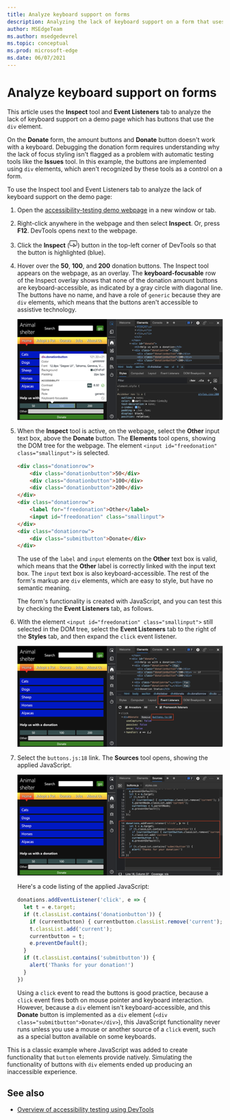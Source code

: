 ```yaml
---
title: Analyze keyboard support on forms
description: Analyzing the lack of keyboard support on a form that uses the div element with the Inspect tool and Event Listeners tab.
author: MSEdgeTeam
ms.author: msedgedevrel
ms.topic: conceptual
ms.prod: microsoft-edge
ms.date: 06/07/2021
---
```

# Analyze keyboard support on forms

This article uses the **Inspect** tool and **Event Listeners** tab to analyze the lack of keyboard support on a demo page which has buttons that use the `div` element.

On the **Donate** form, the amount buttons and **Donate** button doesn't work with a keyboard.  Debugging the donation form requires understanding why the lack of focus styling isn't flagged as a problem with automatic testing tools like the **Issues** tool.  In this example, the buttons are implemented using `div` elements, which aren't recognized by these tools as a control on a form.

To use the Inspect tool and Event Listeners tab to analyze the lack of keyboard support on the demo page:

<!-- 1. Inspect tool: Accessibility section: keyboard-focusable row -->

1. Open the [accessibility-testing demo webpage](https://microsoftedge.github.io/Demos/devtools-a11y-testing/) in a new window or tab.

1. Right-click anywhere in the webpage and then select **Inspect**.  Or, press **F12**.  DevTools opens next to the webpage.

1. Click the **Inspect** (![Inspect icon](../media/inspect-tool-icon-light-theme.png)) button in the top-left corner of DevTools so that the button is highlighted (blue).

1. Hover over the **50**, **100**, and **200** donation buttons.  The Inspect tool appears on the webpage, as an overlay.  The **keyboard-focusable** row of the Inspect overlay shows that none of the donation amount buttons are keyboard-accessible, as indicated by a gray circle with diagonal line.  The buttons have no name, and have a role of `generic` because they are `div` elements, which means that the buttons aren't accessible to assistive technology.

   ![Inspecting the buttons of the form shows that they aren't keyboard-accessible](../media/a11y-testing-donation-button-info.msft.png)

1. When the **Inspect** tool is active, on the webpage, select the **Other** input text box, above the **Donate** button.  The **Elements** tool opens, showing the DOM tree for the webpage.  The element `<input id="freedonation" class="smallinput">` is selected.

   ```html
   <div class="donationrow">
       <div class="donationbutton">50</div>
       <div class="donationbutton">100</div>
       <div class="donationbutton">200</div>
   </div>
   <div class="donationrow">
       <label for="freedonation">Other</label>
       <input id="freedonation" class="smallinput">
   </div>
   <div class="donationrow">
       <div class="submitbutton">Donate</div>
   </div>
   ```

   The use of the `label` and `input` elements on the **Other** text box is valid, which means that the **Other** label is correctly linked with the input text box.  The `input` text box is also keyboard-accessible.  The rest of the form's markup are `div` elements, which are easy to style, but have no semantic meaning.

   <!-- 2. Elements tool: Event Listeners tab -->

   The form's functionality is created with JavaScript, and you can test this by checking the **Event Listeners** tab, as follows.

1. With the element `<input id="freedonation" class="smallinput">` still selected in the DOM tree, select the **Event Listeners** tab to the right of the **Styles** tab, and then expand the `click` event listener.

   ![The Event listeners tool showing you where the JavaScript is that makes the form work](../media/a11y-testing-event-handlers-on-button.msft.png)

1. Select the `buttons.js:18` link.  The **Sources** tool opens, showing the applied JavaScript.

   ![The JavaScript responsible for the donation form's functionality, shown in the Sources tool](../media/a11y-testing-form-handling-javascript.msft.png)

   Here's a code listing of the applied JavaScript:

    ```javascript
    donations.addEventListener('click', e => {
      let t = e.target;
      if (t.classList.contains('donationbutton')) {
        if (currentbutton) { currentbutton.classList.remove('current'); }
        t.classList.add('current');
        currentbutton = t;
        e.preventDefault();
      }
      if (t.classList.contains('submitbutton')) {
        alert('Thanks for your donation!')
      }
    })
    ```
    
   Using a `click` event to read the buttons is good practice, because a `click` event fires both on mouse pointer and keyboard interaction.  However, because a `div` element isn't keyboard-accessible, and this **Donate** button is implemented as a `div` element (`<div class="submitbutton">Donate</div>`), this JavaScript functionality never runs unless you use a mouse or another source of a `click` event, such as a special button available on some keyboards.

This is a classic example where JavaScript was added to create functionality that `button` elements provide natively.  Simulating the functionality of buttons with `div` elements ended up producing an inaccessible experience.


<!-- ====================================================================== -->
## See also

*  [Overview of accessibility testing using DevTools](accessibility-testing-in-devtools.md)
